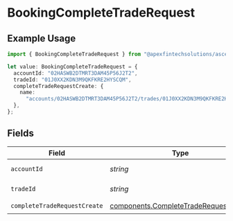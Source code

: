 # BookingCompleteTradeRequest

## Example Usage

```typescript
import { BookingCompleteTradeRequest } from "@apexfintechsolutions/ascend-sdk/models/operations";

let value: BookingCompleteTradeRequest = {
  accountId: "02HASWB2DTMRT3DAM45P56J2T2",
  tradeId: "01J0XX2KDN3M9QKFKRE2HYSCQM",
  completeTradeRequestCreate: {
    name:
      "accounts/02HASWB2DTMRT3DAM45P56J2T2/trades/01J0XX2KDN3M9QKFKRE2HYSCQM",
  },
};
```

## Fields

| Field                                                                                          | Type                                                                                           | Required                                                                                       | Description                                                                                    | Example                                                                                        |
| ---------------------------------------------------------------------------------------------- | ---------------------------------------------------------------------------------------------- | ---------------------------------------------------------------------------------------------- | ---------------------------------------------------------------------------------------------- | ---------------------------------------------------------------------------------------------- |
| `accountId`                                                                                    | *string*                                                                                       | :heavy_check_mark:                                                                             | The account id.                                                                                | 02HASWB2DTMRT3DAM45P56J2T2                                                                     |
| `tradeId`                                                                                      | *string*                                                                                       | :heavy_check_mark:                                                                             | The trade id.                                                                                  | 01J0XX2KDN3M9QKFKRE2HYSCQM                                                                     |
| `completeTradeRequestCreate`                                                                   | [components.CompleteTradeRequestCreate](../../models/components/completetraderequestcreate.md) | :heavy_check_mark:                                                                             | N/A                                                                                            |                                                                                                |